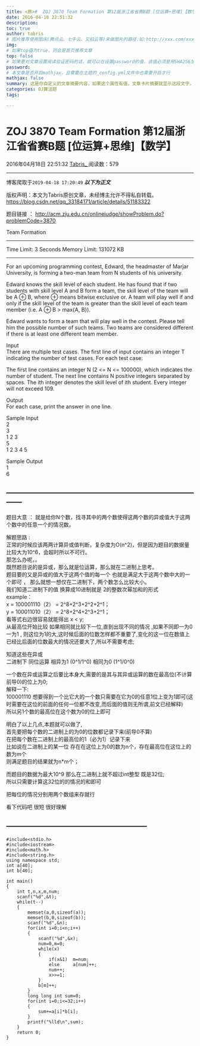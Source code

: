```yaml
---
title: <原>#  ZOJ 3870 Team Formation 第12届浙江省省赛B题 [位运算+思维]【数学】
date: 2016-04-18 22:51:32
description:
toc: true
author: tabris
# 图片推荐使用图床(腾讯云、七牛云、又拍云等)来做图片的路径.如:http://xxx.com/xxx.jpg
img: 
# 如果top值为true，则会是首页推荐文章
top: false
# 如果要对文章设置阅读验证密码的话，就可以在设置password的值，该值必须是用SHA256加密后的密码，防止被他人识破
password: 
# 本文章是否开启mathjax，且需要在主题的_config.yml文件中也需要开启才行
mathjax: false
summary: 这是你自定义的文章摘要内容，如果这个属性有值，文章卡片摘要就显示这段文字，否则程序会自动截取文章的部分内容作为摘要
categories: OJ算法题
tags:

---
```





#  ZOJ 3870 Team Formation 第12届浙江省省赛B题 [位运算+思维]【数学】

2016年04月18日 22:51:32  [ Tabris_ ](https://me.csdn.net/qq_33184171) 阅读数：579


--- 
 博客爬取于`2019-04-18 17:20:49`
***以下为正文***

版权声明：本文为Tabris原创文章，未经博主允许不得私自转载。
https://blog.csdn.net/qq_33184171/article/details/51183322

题目链接 ： [ http://acm.zju.edu.cn/onlinejudge/showProblem.do?problemCode=3870
](http://acm.zju.edu.cn/onlinejudge/showProblem.do?problemCode=3870)

Team Formation

* * *

Time Limit: 3 Seconds Memory Limit: 131072 KB

* * *

For an upcoming programming contest, Edward, the headmaster of Marjar
University, is forming a two-man team from N students of his university.

Edward knows the skill level of each student. He has found that if two
students with skill level A and B form a team, the skill level of the team
will be A ⊕ B, where ⊕ means bitwise exclusive or. A team will play well if
and only if the skill level of the team is greater than the skill level of
each team member (i.e. A ⊕ B > max{A, B}).

Edward wants to form a team that will play well in the contest. Please tell
him the possible number of such teams. Two teams are considered different if
there is at least one different team member.

Input  
There are multiple test cases. The first line of input contains an integer T
indicating the number of test cases. For each test case:

The first line contains an integer N (2 <= N <= 100000), which indicates the
number of student. The next line contains N positive integers separated by
spaces. The ith integer denotes the skill level of ith student. Every integer
will not exceed 109.

Output  
For each case, print the answer in one line.

Sample Input  
2  
3  
1 2 3  
5  
1 2 3 4 5

Sample Output  
1  
6

##  ——————————————————————————

题目大意 ： 就是给你N个数，找寻其中的两个数使得这两个数的异或值大于这两个数中的任意一个的情况数。

解题思路 :  
正常的时候应该两两计算异或值判断，复杂度为O(n^2)，但是因为题目的数据量比较大为10^6，会超时所以不可行。  
那怎么办呢，。  
既然题目说的是异或，那么就是位运算，那么就在二进制上思考。  
题目要的又是异或的值大于这两个值的每一个 也就是满足大于这两个数中大的一个即可 ， 那么就想一想仅在二进制下，两个数怎么比较大小。  
我们知道二进制下的值 换算成10进制就是 2的整数次幂加和的形式  
example：  
x = 100001110（2） = 2^8+2^3+2^2+2^1；  
y = 100011010（2） = 2^8+2^4+2^3+2^1；  
看等式右边很容易就能得出 x < y;  
从最高位开始比较 如果相同就比较下一位,直到出现不同的情况 ,如果不同即一为0一为1 ,
则这位为1的大,这时候后面的位数怎样都不重要了,变化的这一位在数值上已经比后面的位数最大的情况还要大了,所以不需要考虑;

知道这些在异或  
二进制下 同位运算 相异为1 (0^1/1^0) 相同为0 (1^1/0^0)

一个数在异或运算之后要比本身大,需要的是其与其异或运算的数在最高位(不计算前导0)的位上为0;  
解释一下:  
100001110
想要得到一个比它大的一个数只需要在它为0的任意1位上变为1即可(这时需要在这位的前面的任何一位都不改变,而后面的值则无所谓,前文已经解释)  
所以另1个数的最高位在这个数为0的位上即可

明白了以上几点,本题就可以做了,  
首先要把每个数的二进制上的为0的位数都记录下来(前导0不算)  
在把每个数在二进制上的最高位的1（必为1）记录下来  
比如说在二进制上的某一位 存在在这位上为0的数为n个，存在最高位在这位上的数为m个  
则满足题目的结果就为n*m个；

而题目的数据为最大10^9 那么在二进制上就不超过int整型 既是32位;  
所以只需要计算这32位的的情况的和即可

把每位的情况分别用两个数组来存就行

看下代码吧 很短 很好理解

##  ——————————————————

    
    
    #include<stdio.h>
    #include<iostream>
    #include<math.h>
    #include<string.h>
    using namespace std;
    int a[40];
    int b[40];
    
    int main()
    {
        int t,n,x,m,num;
        scanf("%d",&t);
        while(t--)
        {
            memset(a,0,sizeof(a));
            memset(b,0,sizeof(b));
            scanf("%d",&n);
            for(int i=0;i<n;i++)
            {
                scanf("%d",&x);
                num=0,m=0;
                while(x)
                {
                    if(x&1)  m=num;
                    else     a[num]++;
                    num++;
                    x>>=1;
                }
                b[m]++;
            }
            long long int sum=0;
            for(int i=0;i<=32;i++)
            {
                sum+=a[i]*b[i];
            }
            printf("%lld\n",sum);
        }
        return 0;
    }

